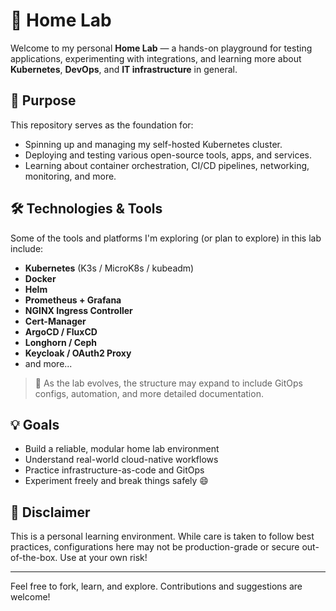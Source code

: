 # 🧪 Home Lab

Welcome to my personal **Home Lab** — a hands-on playground for testing applications, experimenting with integrations, and learning more about **Kubernetes**, **DevOps**, and **IT infrastructure** in general.

## 🚀 Purpose

This repository serves as the foundation for:
- Spinning up and managing my self-hosted Kubernetes cluster.
- Deploying and testing various open-source tools, apps, and services.
- Learning about container orchestration, CI/CD pipelines, networking, monitoring, and more.

## 🛠️ Technologies & Tools

Some of the tools and platforms I'm exploring (or plan to explore) in this lab include:

- **Kubernetes** (K3s / MicroK8s / kubeadm)
- **Docker**
- **Helm**
- **Prometheus + Grafana**
- **NGINX Ingress Controller**
- **Cert-Manager**
- **ArgoCD / FluxCD**
- **Longhorn / Ceph**
- **Keycloak / OAuth2 Proxy**
- and more...

> 📌 As the lab evolves, the structure may expand to include GitOps configs, automation, and more detailed documentation.

## 💡 Goals

- Build a reliable, modular home lab environment
- Understand real-world cloud-native workflows
- Practice infrastructure-as-code and GitOps
- Experiment freely and break things safely 😄

## 🔐 Disclaimer

This is a personal learning environment. While care is taken to follow best practices, configurations here may not be production-grade or secure out-of-the-box. Use at your own risk!

---

Feel free to fork, learn, and explore. Contributions and suggestions are welcome!



